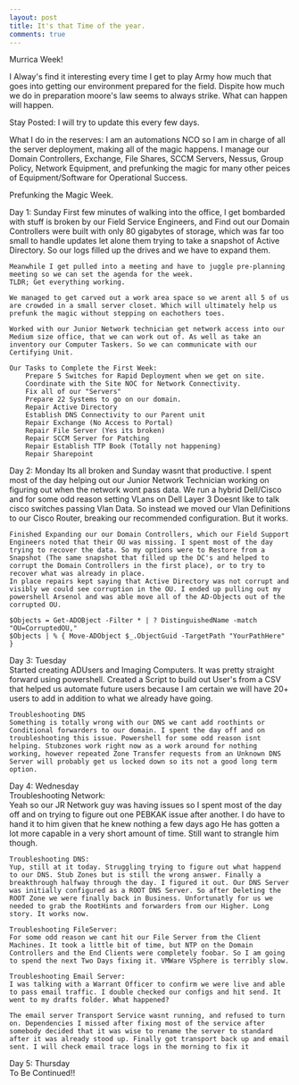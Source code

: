 ```yaml
---
layout: post
title: It's that Time of the year.
comments: true
---
```

Murrica Week!

I Alway's find it interesting every time I get to play Army how much that goes into getting our environment prepared for the field. Dispite how much we do in preparation moore's law seems to always strike. What can happen will happen.

Stay Posted: I will try to update this every few days.

What I do in the reserves:
    I am an automations NCO so I am in charge of all the server deployment, making all of the magic happens. I manage our Domain Controllers, Exchange, File Shares, SCCM Servers, Nessus, Group Policy, Network Equipment, and prefunking the magic for many other peices of Equipment/Software for Operational Success.

Prefunking the Magic Week.


Day 1: Sunday
    First few minutes of walking into the office, I get bombarded with stuff is broken by our Field Service Engineers, and Find out our Domain Controllers were built with only 80 gigabytes of storage, which was far too small to handle updates let alone them trying to take a snapshot of Active Directory. So our logs filled up the drives and we have to expand them.

    Meanwhile I get pulled into a meeting and have to juggle pre-planning meeting so we can set the agenda for the week.
    TLDR; Get everything working.

    We managed to get carved out a work area space so we arent all 5 of us are crowded in a small server closet. Which will ultimately help us prefunk the magic without stepping on eachothers toes.

    Worked with our Junior Network technician get network access into our Medium size office, that we can work out of. As well as take an inventory our Computer Taskers. So we can communicate with our Certifying Unit.

    Our Tasks to Complete the First Week:
        Prepare 5 Switches for Rapid Deployment when we get on site.
        Coordinate with the Site NOC for Network Connectivity.
        Fix all of our "Servers"
        Prepare 22 Systems to go on our domain.
        Repair Active Directory
        Establish DNS Connectivity to our Parent unit
        Repair Exchange (No Access to Portal)
        Repair File Server (Yes its broken)
        Repair SCCM Server for Patching
        Repair Establish TTP Book (Totally not happening)
        Repair Sharepoint
        
Day 2: Monday
    Its all broken and Sunday wasnt that productive.
    I spent most of the day helping out our Junior Network Technician working on figuring out when the network wont pass data. We run a hybrid Dell/Cisco and for some odd reason setting VLans on Dell Layer 3 Doesnt like to talk cisco switches passing Vlan Data. So instead we moved our Vlan Definitions to our Cisco Router, breaking our recommended configuration. But it works.

    Finished Expanding our our Domain Controllers, which our Field Support Engineers noted that their OU was missing. I spent most of the day trying to recover the data. So my options were to Restore from a Snapshot (The same snapshot that filled up the DC's and helped to corrupt the Domain Controllers in the first place), or to try to recover what was already in place.
    In place repairs kept saying that Active Directory was not corrupt and visibly we could see corruption in the OU. I ended up pulling out my powershell Arsenol and was able move all of the AD-Objects out of the corrupted OU. 

    $Objects = Get-ADOBject -Filter * | ? DistinguishedName -match "OU=CorruptedOU,"
    $Objects | % { Move-ADObject $_.ObjectGuid -TargetPath "YourPathHere" }

Day 3: Tuesday  
    Started creating ADUsers and Imaging Computers. It was pretty straight forward using powershell. Created a Script to build out User's from a CSV that helped us automate future users because I am certain we will have 20+ users to add in addition to what we already have going.  

    Troubleshooting DNS  
    Something is totally wrong with our DNS we cant add roothints or Conditional forwarders to our domain. I spent the day off and on troubleshooting this issue. Powershell for some odd reason isnt helping. Stubzones work right now as a work around for nothing working, however repeated Zone Transfer requests from an Unknown DNS Server will probably get us locked down so its not a good long term option.  

Day 4: Wednesday  
    Troubleshooting Network:  
    Yeah so our JR Network guy was having issues so I spent most of the day off and on trying to figure out one PEBKAK issue after another. I do have to hand it to him given that he knew nothing a few days ago He has gotten a lot more capable in a very short amount of time. Still want to strangle him though.  
      
    Troubleshooting DNS:  
    Yup, still at it today. Struggling trying to figure out what happend to our DNS. Stub Zones but is still the wrong answer. Finally a breakthrough halfway through the day. I figured it out. Our DNS Server was initially configured as a ROOT DNS Server. So after Deleting the ROOT Zone we were finally back in Business. Unfortunatly for us we needed to grab the RootHints and forwarders from our Higher. Long story. It works now.  
      
    Troubleshooting FileServer:  
    For some odd reason we cant hit our File Server from the Client Machines. It took a little bit of time, but NTP on the Domain Controllers and the End Clients were completely foobar. So I am going to spend the next Two Days fixing it. VMWare VSphere is terribly slow.  
      
    Troubleshooting Email Server:  
    I was talking with a Warrant Officer to confirm we were live and able to pass email traffic. I double checked our configs and hit send. It went to my drafts folder. What happened?  
      
    The email server Transport Service wasnt running, and refused to turn on. Dependencies I missed after fixing most of the service after somebody decided that it was wise to rename the server to standard after it was already stood up. Finally got transport back up and email sent. I will check email trace logs in the morning to fix it  
      
Day 5: Thursday  
    To Be Continued!!